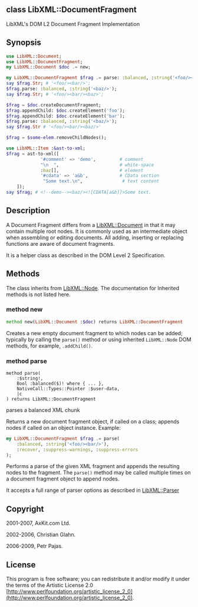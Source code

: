 class LibXML::DocumentFragment
------------------------------

LibXML's DOM L2 Document Fragment Implementation

Synopsis
--------

```raku
use LibXML::Document;
use LibXML::DocumentFragment;
my LibXML::Document $doc .= new;

my LibXML::DocumentFragment $frag .= parse: :balanced, :string('<foo/><bar/>');
say $frag.Str; # '<foo/><bar/>';
$frag.parse: :balanced, :string('<baz/>');
say $frag.Str; # '<foo/><bar/><baz>';

$frag = $doc.createDocumentFragment;
$frag.appendChild: $doc.createElement('foo');
$frag.appendChild: $doc.createElement('bar');
$frag.parse: :balanced, :string('<baz/>');
say $frag.Str # '<foo/><bar/><baz/>'

$frag = $some-elem.removeChildNodes();

use LibXML::Item :&ast-to-xml;
$frag = ast-to-xml([
             '#comment' => 'demo',         # comment
             "\n  ",                       # white-space
             :baz[],                       # element
             '#cdata' => 'a&b',            # CData section
              "Some text.\n",               # text content
    ]);
say $frag; # <!--demo--><baz/><![CDATA[a&b]]>Some text.
```

Description
-----------

A Document Fragment differs from a [LibXML::Document](https://libxml-raku.github.io/LibXML-raku/Document) in that it may contain multiple root nodes. It is commonly used as an intermediate object when assembling or editing documents. All adding, inserting or replacing functions are aware of document fragments.

It is a helper class as described in the DOM Level 2 Specification.

Methods
-------

The class inherits from [LibXML::Node](https://libxml-raku.github.io/LibXML-raku/Node). The documentation for Inherited methods is not listed here.

### method new

```raku
method new(LibXML::Document :$doc) returns LibXML::DocumentFragment
```

Creates a new empty document fragment to which nodes can be added; typically by calling the `parse()` method or using inherited `LibXML::Node` DOM methods, for example, `.addChild()`.

### method parse

```perl6
method parse(
    :$string!,
    Bool :balanced($)! where { ... },
    NativeCall::Types::Pointer :$user-data,
    |c
) returns LibXML::DocumentFragment
```

parses a balanced XML chunk

Returns a new document fragment object, if called on a class; appends nodes if called on an object instance. Example:

```raku
my LibXML::DocumentFragment $frag .= parse(
    :balanced, :string('<foo/><bar/>'),
    :recover, :suppress-warnings, :suppress-errors
);
```

Performs a parse of the given XML fragment and appends the resulting nodes to the fragment. The `parse()` method may be called multiple times on a document fragment object to append nodes.

It accepts a full range of parser options as described in [LibXML::Parser](https://libxml-raku.github.io/LibXML-raku/Parser)

Copyright
---------

2001-2007, AxKit.com Ltd.

2002-2006, Christian Glahn.

2006-2009, Petr Pajas.

License
-------

This program is free software; you can redistribute it and/or modify it under the terms of the Artistic License 2.0 [http://www.perlfoundation.org/artistic_license_2_0](http://www.perlfoundation.org/artistic_license_2_0).

